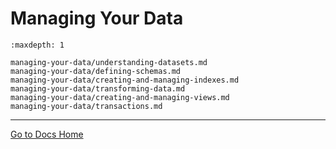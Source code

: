# Managing Your Data


```{toctree}
:maxdepth: 1

managing-your-data/understanding-datasets.md
managing-your-data/defining-schemas.md
managing-your-data/creating-and-managing-indexes.md
managing-your-data/transforming-data.md
managing-your-data/creating-and-managing-views.md
managing-your-data/transactions.md
```

---
[Go to Docs Home](https://github.com/iexcloud/docs/blob/main/README.md)